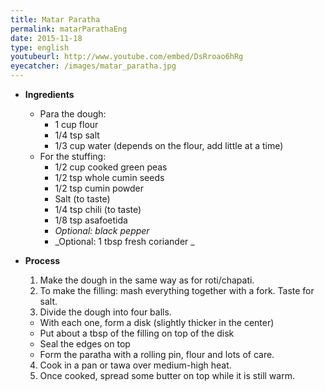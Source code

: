 ```yaml
---
title: Matar Paratha
permalink: matarParathaEng
date: 2015-11-18
type: english
youtubeurl: http://www.youtube.com/embed/DsRroao6hRg
eyecatcher: /images/matar_paratha.jpg
---
```


* **Ingredients**

  * Para the dough: 
    * 1 cup flour
    * 1/4 tsp salt
    * 1/3 cup water (depends on the flour, add little at a time)
  * For the stuffing: 
    * 1/2 cup cooked green peas
    * 1/2 tsp whole cumin seeds
    * 1/2 tsp cumin powder
    * Salt (to taste)
    * 1/4 tsp chili (to taste)
    * 1/8 tsp asafoetida
    * _Optional: black pepper_ 
    * _Optional: 1 tbsp fresh coriander _

* **Process**

  1. Make the dough in the same way as for roti/chapati.
  2. To make the filling: mash everything together with a fork. Taste for salt.
  3. Divide the dough into four balls. 
    * With each one, form a disk (slightly thicker in the center)
    * Put about a tbsp of the filling on top of the disk
    * Seal the edges on top
    * Form the paratha with a rolling pin, flour and lots of care.
  4. Cook in a pan or tawa over medium-high heat.
  5. Once cooked, spread some butter on top while it is still warm.


